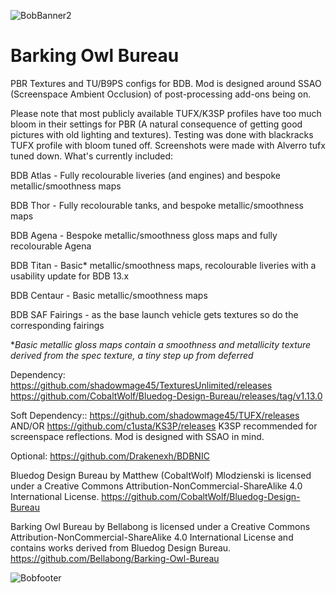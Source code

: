 ![BobBanner2](https://github.com/user-attachments/assets/7b992df3-9d4a-4cf1-8258-adf6d04cd232)

# Barking Owl Bureau

PBR Textures and TU/B9PS configs for BDB. Mod is designed around SSAO (Screenspace Ambient Occlusion) of post-processing add-ons being on. 

Please note that most publicly available TUFX/K3SP profiles have too much bloom in their settings for PBR (A natural consequence of getting good pictures with old lighting and textures). Testing was done with blackracks TUFX profile with bloom tuned off. Screenshots were made with Alverro tufx tuned down. 
What's currently included:

BDB Atlas - Fully recolourable liveries (and engines) and bespoke metallic/smoothness maps

BDB Thor - Fully recolourable tanks, and bespoke metallic/smoothness maps

BDB Agena - Bespoke metallic/smoothness gloss maps and fully recolourable Agena

BDB Titan - Basic* metallic/smoothness maps, recolourable liveries with a usability update for BDB 13.x

BDB Centaur - Basic metallic/smoothness maps

BDB SAF Fairings - as the base launch vehicle gets textures so do the corresponding fairings


**Basic metallic gloss maps contain a smoothness and metallicity texture derived from the spec texture, a tiny step up from deferred*

Dependency:
https://github.com/shadowmage45/TexturesUnlimited/releases
https://github.com/CobaltWolf/Bluedog-Design-Bureau/releases/tag/v1.13.0

Soft Dependency::
https://github.com/shadowmage45/TUFX/releases AND/OR https://github.com/c1usta/KS3P/releases
K3SP recommended for screenspace reflections. Mod is designed with SSAO in mind. 

Optional:
https://github.com/Drakenexh/BDBNIC

Bluedog Design Bureau by Matthew (CobaltWolf) Mlodzienski is licensed under a Creative Commons Attribution-NonCommercial-ShareAlike 4.0 International License.
https://github.com/CobaltWolf/Bluedog-Design-Bureau

Barking Owl Bureau by Bellabong is licensed under a Creative Commons Attribution-NonCommercial-ShareAlike 4.0 International License and contains works derived from Bluedog Design Bureau.
https://github.com/Bellabong/Barking-Owl-Bureau


![Bobfooter](https://github.com/user-attachments/assets/94d7cab1-6f85-4d2e-8d9c-6a22cbe3148d)